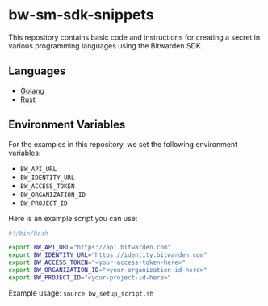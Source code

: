 # bw-sm-sdk-snippets

This repository contains basic code and instructions for creating a secret in various programming languages using the Bitwarden SDK.

## Languages

- [Golang](./sdk-go/instructions.md)
- [Rust](./sdk-rust/instructions.md)

## Environment Variables

For the examples in this repository, we set the following environment variables:
- `BW_API_URL`
- `BW_IDENTITY_URL`
- `BW_ACCESS_TOKEN`
- `BW_ORGANIZATION_ID`
- `BW_PROJECT_ID`

Here is an example script you can use:

```bash
#!/bin/bash

export BW_API_URL="https://api.bitwarden.com"
export BW_IDENTITY_URL="https://identity.bitwarden.com"
export BW_ACCESS_TOKEN="<your-access-token-here>"
export BW_ORGANIZATION_ID="<your-organization-id-here>"
export BW_PROJECT_ID="<your-project-id-here>"
```

Example usage: `source bw_setup_script.sh`
